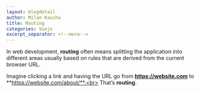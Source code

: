 ```yaml
---
layout: blogdetail
author: Milan Kaucha
title: Routing
categories: Vuejs
excerpt_separator: <!--more-->
---
```


In web development, **routing** often means splitting the application into different areas usually based on rules that are derived from the current browser URL.

Imagine clicking a link and having the URL go from **https://website.com** to **https://website.com/about/**.<br>
That’s **routing**.
